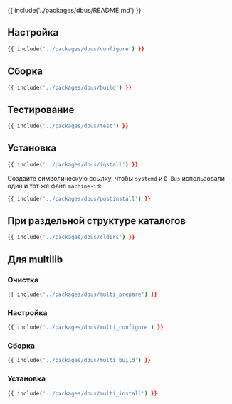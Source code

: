 {{ include('../packages/dbus/README.md') }}

## Настройка

```bash 
{{ include('../packages/dbus/configure') }}
```

## Сборка

```bash 
{{ include('../packages/dbus/build') }}
```

## Тестирование

```bash 
{{ include('../packages/dbus/test') }}
```

## Установка

```bash 
{{ include('../packages/dbus/install') }}
```

Создайте символическую ссылку, чтобы `systemd` и `D-Bus` использовали один и тот же файл `machine-id`:

```bash 
{{ include('../packages/dbus/postinstall') }}
```

## При раздельной структуре каталогов

```bash 
{{ include('../packages/dbus/cldirs') }}
```

## Для multilib

### Очистка

```bash 
{{ include('../packages/dbus/multi_prepare') }}
```

### Настройка

```bash 
{{ include('../packages/dbus/multi_configure') }}
```

### Сборка

```bash 
{{ include('../packages/dbus/multi_build') }}
```

### Установка

```bash 
{{ include('../packages/dbus/multi_install') }}
```


